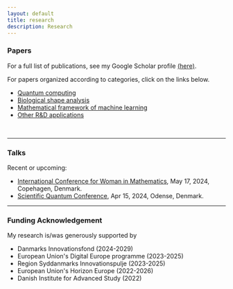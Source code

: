 ```yaml
---
layout: default
title: research
description: Research
---
```


### Papers
For a full list of publications, see my Google Scholar profile [(here)](https://scholar.google.com/citations?user=ZJz-eI0AAAAJ&hl=en&authuser=1). 

For papers organized according to categories, click on the links below. 

* [Quantum computing](../research/quantum.html) <br />
* [Biological shape analysis](../research/shape.html) <br />
* [Mathematical framework of machine learning](../research/ml.html) <br />
* [Other R&D applications](../research/other.html)

<br>
<hr />	

### Talks

Recent or upcoming:

* [International Conference for Woman in Mathematics](https://www.math.ku.dk/english/calendar/events/women-in-math/#:~:text=To%20mark%20this%20date%20and,May%2017%2C%202024%20in%20Copenhagen), May 17, 2024, Copehagen, Denmark. <br />
* [Scientific Quantum Conference](https://dqc.dk/event/scientific-quantum-conference/), Apr 15, 2024, Odense, Denmark.

<hr />	

### Funding Acknowledgement
My research is/was generously supported by
* Danmarks Innovationsfond (2024-2029)
* European Union's Digital Europe programme (2023-2025)
* Region Syddanmarks Innovationspulje (2023-2025)
* European Union's Horizon Europe (2022-2026)
* Danish Institute for Advanced Study (2022)

<br />
<br />
<br />
<br />
<br />

